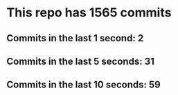# This repo has 1565 commits

## Commits in the last 1 second: 2
## Commits in the last 5 seconds: 31
## Commits in the last 10 seconds: 59
